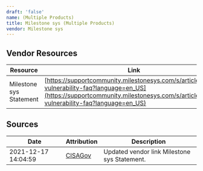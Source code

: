 ```yaml
---
draft: 'false'
name: (Multiple Products)
title: Milestone sys (Multiple Products)
vendor: Milestone sys
---
```


## Vendor Resources
| Resource | Link |
| --- | --- |
| Milestone sys Statement | [https://supportcommunity.milestonesys.com/s/article/Log4J-vulnerability-faq?language=en_US](https://supportcommunity.milestonesys.com/s/article/Log4J-vulnerability-faq?language=en_US) |



## Sources
| Date | Attribution | Description |
| --- | --- | --- |
| 2021-12-17 14:04:59 | [CISAGov](https://raw.githubusercontent.com/cisagov/log4j-affected-db/develop/README.md) | Updated vendor link Milestone sys Statement.  |
